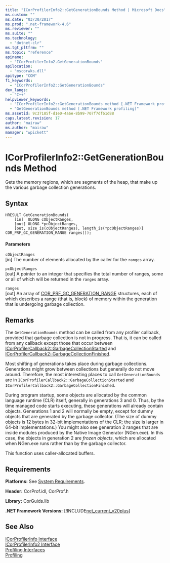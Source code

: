 ```yaml
---
title: "ICorProfilerInfo2::GetGenerationBounds Method | Microsoft Docs"
ms.custom: ""
ms.date: "03/30/2017"
ms.prod: ".net-framework-4.6"
ms.reviewer: ""
ms.suite: ""
ms.technology: 
  - "dotnet-clr"
ms.tgt_pltfrm: ""
ms.topic: "reference"
apiname: 
  - "ICorProfilerInfo2.GetGenerationBounds"
apilocation: 
  - "mscorwks.dll"
apitype: "COM"
f1_keywords: 
  - "ICorProfilerInfo2::GetGenerationBounds"
dev_langs: 
  - "C++"
helpviewer_keywords: 
  - "ICorProfilerInfo2::GetGenerationBounds method [.NET Framework profiling]"
  - "GetGenerationBounds method [.NET Framework profiling]"
ms.assetid: 9c37185f-d1e0-4a6e-8b99-707f7df61d88
caps.latest.revision: 17
author: "mairaw"
ms.author: "mairaw"
manager: "wpickett"
---
```

# ICorProfilerInfo2::GetGenerationBounds Method
Gets the memory regions, which are segments of the heap, that make up the various garbage collection generations.  
  
## Syntax  
  
```  
HRESULT GetGenerationBounds(  
    [in]  ULONG cObjectRanges,  
    [out] ULONG *pcObjectRanges,  
    [out, size_is(cObjectRanges), length_is(*pcObjectRanges)] COR_PRF_GC_GENERATION_RANGE ranges[]);  
```  
  
#### Parameters  
 `cObjectRanges`  
 [in] The number of elements allocated by the caller for the `ranges` array.  
  
 `pcObjectRanges`  
 [out] A pointer to an integer that specifies the total number of ranges, some or all of which will be returned in the `ranges` array.  
  
 `ranges`  
 [out] An array of [COR_PRF_GC_GENERATION_RANGE](../../../../docs/framework/unmanaged-api/profiling/cor-prf-gc-generation-range-structure.md) structures, each of which describes a range (that is, block) of memory within the generation that is undergoing garbage collection.  
  
## Remarks  
 The `GetGenerationBounds` method can be called from any profiler callback, provided that garbage collection is not in progress. That is, it can be called from any callback except those that occur between [ICorProfilerCallback2::GarbageCollectionStarted](../../../../docs/framework/unmanaged-api/profiling/icorprofilercallback2-garbagecollectionstarted-method.md) and [ICorProfilerCallback2::GarbageCollectionFinished](../../../../docs/framework/unmanaged-api/profiling/icorprofilercallback2-garbagecollectionfinished-method.md).  
  
 Most shifting of generations takes place during garbage collections. Generations might grow between collections but generally do not move around. Therefore, the most interesting places to call `GetGenerationBounds` are in `ICorProfilerCallback2::GarbageCollectionStarted` and `ICorProfilerCallback2::GarbageCollectionFinished`.  
  
 During program startup, some objects are allocated by the common language runtime (CLR) itself, generally in generations 3 and 0. Thus, by the time managed code starts executing, these generations will already contain objects. Generations 1 and 2 will normally be empty, except for dummy objects that are generated by the garbage collector. (The size of dummy objects is 12 bytes in 32-bit implementations of the CLR; the size is larger in 64-bit implementations.) You might also see generation 2 ranges that are inside modules produced by the Native Image Generator (NGen.exe). In this case, the objects in generation 2 are *frozen objects*, which are allocated when NGen.exe runs rather than by the garbage collector.  
  
 This function uses caller-allocated buffers.  
  
## Requirements  
 **Platforms:** See [System Requirements](../../../../docs/framework/getting-started/system-requirements.md).  
  
 **Header:** CorProf.idl, CorProf.h  
  
 **Library:** CorGuids.lib  
  
 **.NET Framework Versions:** [!INCLUDE[net_current_v20plus](../../../../includes/net-current-v20plus-md.md)]  
  
## See Also  
 [ICorProfilerInfo Interface](../../../../docs/framework/unmanaged-api/profiling/icorprofilerinfo-interface.md)   
 [ICorProfilerInfo2 Interface](../../../../docs/framework/unmanaged-api/profiling/icorprofilerinfo2-interface.md)   
 [Profiling Interfaces](../../../../docs/framework/unmanaged-api/profiling/profiling-interfaces.md)   
 [Profiling](../../../../docs/framework/unmanaged-api/profiling/profiling-unmanaged-api-reference.md)